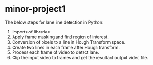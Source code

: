 # minor-project1

The below steps for lane line detection in Python:

1. Imports of libraries.
2. Apply frame masking and find region of interest.
3. Conversion of pixels to a line in Hough Transform space.
4. Create two lines in each frame after Hough transform.
5. Process each frame of video to detect lane.
6. Clip the input video to frames and get the resultant output video file.
